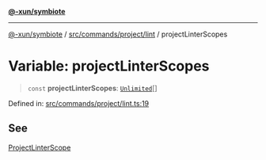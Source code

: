 [**@-xun/symbiote**](../../../../../README.md)

***

[@-xun/symbiote](../../../../../README.md) / [src/commands/project/lint](../README.md) / projectLinterScopes

# Variable: projectLinterScopes

> `const` **projectLinterScopes**: [`Unlimited`](../../../../configure/enumerations/UnlimitedGlobalScope.md#unlimited)[]

Defined in: [src/commands/project/lint.ts:19](https://github.com/Xunnamius/symbiote/blob/0855f0d5d62e664369271e18eb03d2b348113c71/src/commands/project/lint.ts#L19)

## See

[ProjectLinterScope](../../../../configure/enumerations/UnlimitedGlobalScope.md)
